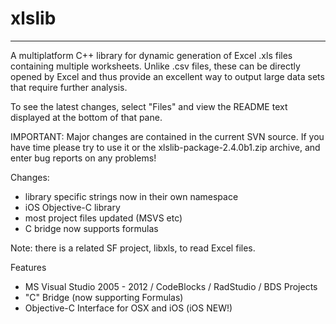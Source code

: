 # xlslib
--------------

A multiplatform C++ library for dynamic generation of Excel .xls files containing multiple worksheets. Unlike .csv files, these can be directly opened by Excel and thus provide an excellent way to output large data sets that require further analysis.

To see the latest changes, select "Files" and view the README text displayed at the bottom of that pane.

IMPORTANT: Major changes are contained in the current SVN source. If you have time please try to use it or the xlslib-package-2.4.0b1.zip archive, and enter bug reports on any problems! 

Changes:
* library specific strings now in their own namespace
* iOS Objective-C library 
* most project files updated (MSVS etc)
* C bridge now supports formulas

Note: there is a related SF project, libxls, to read Excel files.

Features
* MS Visual Studio 2005 - 2012 / CodeBlocks / RadStudio / BDS Projects
* "C" Bridge (now supporting Formulas)
* Objective-C Interface for OSX and iOS (iOS NEW!)
